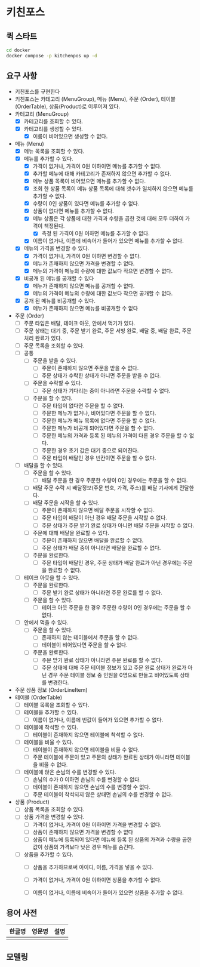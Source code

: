 # 키친포스

## 퀵 스타트

```sh
cd docker
docker compose -p kitchenpos up -d
```

## 요구 사항
- 키친포스를 구현한다
- 키친포스는 카테고리 (MenuGroup), 메뉴 (Menu), 주문 (Order), 테이블 (OrderTable), 상품(Product)로 이루어져 있다.
- 카테고리 (MenuGroup)
  - [x] 카테고리를 조회할 수 있다.
  - [x] 카테고리를 생성할 수 있다.
      - [x] 이름이 비어있으면 생성할 수 없다.
- 메뉴 (Menu)
  - [x] 메뉴 목록을 조회할 수 있다.
  - [x] 메뉴를 추가할 수 있다.
      - [x] 가격이 없거나, 가격이 0원 이하이면 메뉴를 추가할 수 없다.
      - [x] 추가할 메뉴에 대해 카테고리가 존재하지 않으면 추가할 수 없다.
      - [x] 메뉴 상품 목록이 비어있으면 메뉴를 추가할 수 없다.
      - [x] 조회 한 상품 목록이 메뉴 상품 목록에 대해 갯수가 일치하지 않으면 메뉴를 추가할 수 없다.
      - [x] 수량이 0인 상품이 있다면 메뉴를 추가할 수 없다.
      - [x] 상품이 없다면 메뉴를 추가할 수 없다.
      - [x] 메뉴 상품은 각 상품에 대한 가격과 수량을 곱한 것에 대해 모두 더하여 가격이 책정된다.
          - [x] 측정 된 가격이 0원 이하면 메뉴를 추가할 수 없다.
      - [x] 이름이 없거나, 이름에 비속어가 들어가 있으면 메뉴를 추가할 수 없다.
  - [x] 메뉴의 가격을 변경할 수 있다.
      - [x] 가격이 없거나, 가격이 0원 이하면 변경할 수 없다.
      - [x] 메뉴가 존재하지 않으면 가격을 변경할 수 없다.
      - [x] 메뉴의 가격이 메뉴의 수량에 대한 값보다 작으면 변경할 수 없다.
  - [x] 비공개 된 메뉴를 공개할 수 있다
      - [x] 메뉴가 존재하지 않으면 메뉴를 공개할 수 없다.
      - [x] 메뉴의 가격이 메뉴의 수량에 대한 값보다 작으면 공개할 수 없다.
  - [x] 공개 된 메뉴를 비공개할 수 있다.
      - [x] 메뉴가 존재하지 않으면 메뉴를 비공개할 수 없다
- 주문 (Order)
  - [ ] 주문 타입은 배달, 테이크 아웃, 안에서 먹기가 있다.
  - [ ] 주문 상태는 대기 중, 주문 받기 완료, 주문 서빙 완료, 배달 중, 배달 완료, 주문 처리 완료가 있다.
  - [ ] 주문 목록을 조회할 수 있다.
  - [ ] 공통
    - [ ] 주문을 받을 수 있다.
      - [ ] 주문이 존재하지 않으면 주문을 받을 수 없다.
      - [ ] 주문 상태가 수락한 상태가 아니면 주문을 받을 수 없다.
    - [ ] 주문을 수락할 수 있다.
      - [ ] 주문 상태가 기다리는 중이 아니라면 주문을 수락할 수 없다.
    - [ ] 주문을 할 수 있다.
      - [ ] 주문 타입이 없다면 주문을 할 수 없다.
      - [ ] 주문한 메뉴가 없거나, 비어있다면 주문을 할 수 없다.
      - [ ] 주문한 메뉴가 메뉴 목록에 없다면 주문을 할 수 없다.
      - [ ] 주문한 메뉴가 비공개 되어있다면 주문을 할 수 없다.
      - [ ] 주문한 메뉴의 가격과 등록 된 메뉴의 가격이 다른 경우 주문을 할 수 없다.
      - [ ] 주문한 경우 초기 값은 대기 중으로 되어진다.
      - [ ] 주문 타입이 배달인 경우 빈칸이면 주문을 할 수 없다.
  - [ ] 배달을 할 수 있다.
    - [ ] 주문을 할 수 있다. 
      - [ ] 배달 주문을 한 경우 주문한 수량이 0인 경우에는 주문을 할 수 없다.  
    - [ ] 배달 주문 수락 시 배달정보(주문 번호, 가격, 주소)를 배달 기사에게 전달한다.
    - [ ] 배달 주문을 시작을 할 수 있다.
      - [ ] 주문이 존재하지 않으면 배달 주문을 시작할 수 없다.
      - [ ] 주문 타입이 배달이 아닌 경우 배달 주문을 시작할 수 없다.
      - [ ] 주문 상태가 주문 받기 완료 상태가 아니면 배달 주문을 시작할 수 없다.
    - [ ] 주문에 대해 배달을 완료할 수 있다.
      - [ ] 주문이 존재하지 않으면 배달을 완료할 수 없다.
      - [ ] 주문 상태가 배달 중이 아니라면 배달을 완료할 수 없다.
    - [ ] 주문을 완료한다.
      - [ ] 주문 타입이 배달인 경우, 주문 상태가 배달 완료가 아닌 경우에는 주문을 완료할 수 없다.
  - [ ] 테이크 아웃을 할 수 있다.
    - [ ] 주문을 완료한다. 
      - [ ] 주문 받기 완료 상태가 아니라면 주문 완료를 할 수 없다.
    - [ ] 주문을 할 수 있다. 
      - [ ] 테이크 아웃 주문을 한 경우 주문한 수량이 0인 경우에는 주문을 할 수 없다.
  - [ ] 안에서 먹을 수 있다.
    - [ ] 주문을 할 수 있다.
      - [ ] 존재하지 않는 테이블에서 주문을 할 수 없다.
      - [ ] 테이블이 비어있다면 주문을 할 수 없다.
    - [ ] 주문을 완료한다.
      - [ ] 주문 받기 완료 상태가 아니라면 주문 완료를 할 수 없다.
      - [ ] 주문 상태에 대해 주문 테이블 정보가 있고 주문 완료 상태가 완료가 아닌 경우 주문 테이블 정보 중 인원을 0명으로 만들고 비어있도록 상태를 변경한다.
- 주문 상품 정보 (OrderLineItem)
- 테이블 (OrderTable)
  - [ ] 테이블 목록을 조회할 수 있다.
  - [ ] 테이블을 추가할 수 있다.
      - [ ] 이름이 없거나, 이름에 빈값이 들어가 있으면 추가할 수 없다.
  - [ ] 테이블에 착석할 수 있다.
      - [ ] 테이블이 존재하지 않으면 테이블에 착석할 수 없다.
  - [ ] 테이블을 비울 수 있다.
      - [ ] 테이블이 존재하지 않으면 테이블을 비울 수 없다.
      - [ ] 주문 테이블에 주문이 있고 주문의 상태가 완료된 상태가 아니라면 테이블을 비울 수 없다.
  - [ ] 테이블에 앉은 손님의 수를 변경할 수 있다.
      - [ ] 손님의 수가 0 이하면 손님의 수를 변경할 수 없다.
      - [ ] 테이블이 존재하지 않으면 손님의 수를 변경할 수 없다.
      - [ ] 주문 테이블이 착석되지 않은 상태면 손님의 수를 변경할 수 없다.
- 상품 (Product)
  - [ ] 상품 목록을 조회할 수 있다.
  - [ ] 상품 가격을 변경할 수 있다.
      - [ ] 가격이 없거나, 가격이 0원 이하이면 가격을 변경할 수 없다.
      - [ ] 상품이 존재하지 않으면 가격을 변경할 수 없다
      - [ ] 상품이 메뉴에 등록되어 있다면 메뉴에 등록 된 상품의 가격과 수량을 곱한 값이 상품의 가격보다 낮은 경우 메뉴를 숨긴다.
  - [ ] 상품을 추가할 수 있다.
      - [ ] 상품을 추가하므로써 아이디, 이름, 가격을 넣을 수 있다.
      - [ ] 가격이 없거나, 가격이 0원 이하이면 상품을 추가할 수 없다.
      - [ ] 이름이 없거나, 이름에 비속어가 들어가 있으면 상품을 추가할 수 없다.



## 용어 사전

| 한글명 | 영문명 | 설명 |
| --- | --- | --- |
|  |  |  |

## 모델링
